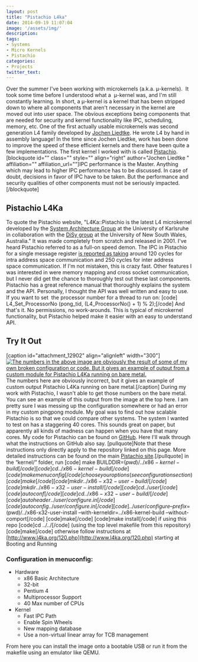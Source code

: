 ```yaml
---
layout: post
title: "Pistachio L4ka"
date: 2014-09-19 11:07:04
image: '/assets/img/'
description:
tags:
- Systems
- Micro Kernels
- Pistachio
categories:
- Projects
twitter_text:
---
```


Over the summer I've been working with microkernels (a.k.a. μ-kernels).  It took some time before I understood what a  μ-kernel was, and I'm still constantly learning. In short, a μ-kernel is a kernel that has been stripped down to where all components that aren't necessary in the kernel are moved out into user space. The obvious exceptions being components that are needed for security and kernel functionality like IPC, scheduling, memory, etc. One of the first actually usable microkernels was second generation L4 family developed by [Jochen Liedtke](http://en.wikipedia.org/wiki/Jochen_Liedtke). He wrote L4 by hand in assembly language! In the time since Jochen Liedtke, work has been done to improve the speed of these efficient kernels and there have been quite a few implementations. The first kernel I worked with is called [Pistachio](http://www.l4ka.org/65.php). [blockquote id="" class="" style="" align="right" author="Jochen Liedtke " affiliation="" affiliation_url=""]IPC performance is the Master. Anything which may lead to higher IPC performance has to be discussed. In case of doubt, decisions in favor of IPC have to be taken. But the performance and security qualities of other components must not be seriously impacted.[/blockquote]

## Pistachio L4Ka

To quote the Pistachio website, "L4Ka::Pistachio is the latest L4 microkernel developed by the [System Architecture Group](http://os.ibds.kit.edu/ "externer Link: http://os.ibds.kit.edu/") at the University of Karlsruhe in collaboration with the [DiSy group](http://www.disy.cse.unsw.edu.au/ "externer Link: http://www.disy.cse.unsw.edu.au/") at the University of New South Wales, Australia." It was made completely from scratch and released in 2001. I've heard Pistachio referred to as a full-on speed demon. The IPC in Pistachio for a single message register [is reported as taking](https://www.l4ka.org/126.php) around 120 cycles for intra address space communication and 250 cycles for inter address space communication. If I'm not mistaken, this is crazy fast. Other features I was interested in were memory mapping and cross socket communication, but I never did get the chance to thoroughly test out these last components. Pistachio has a great reference manual that thoroughly explains the system and the API. Personally, I thought the API was well written and easy to use. If you want to set  the processor number for a thread to run on: [code] <span class="n">L4_Set_ProcessorNo</span> <span class="p">(</span><span class="n">pong_tid</span><span class="p">,</span> <span class="p">(</span><span class="n">L4_ProcessorNo</span><span class="p">()</span> <span class="o">+</span> <span class="mi">1</span><span class="p">)</span> <span class="o">%</span> <span class="mi">2</span><span class="p">);</span>[/code] And that's it. No permissions, no work-arounds. This is typical of microkernel functionality, but Pistachio helped make it easier with an easy to understand API.

## Try It Out

[caption id="attachment_12902" align="alignleft" width="300"][![The numbers in the above image are obviously the result of some of my own broken configuration or code. But it gives an example of output from a custom module for Pistachio L4Ka running on bare metal.](http://scaperoth.com/wp-content/uploads/2014/09/image2-300x225.jpg)](http://scaperoth.com/wp-content/uploads/2014/09/image2-e1411085215831.jpg) The numbers here are obviously incorrect, but it gives an example of custom output Pistachio L4Ka running on bare metal.[/caption] During my work with Pistachio, I wasn't able to get those numbers on the bare metal. You can see an example of this output from the image at the top here. I am pretty sure I was messing up the configuration somewhere or had an error in my custom pingpong module. My goal was to find out how scalable Pistachio is so that we could compare other systems. The system I wanted to test on has a staggering 40 cores. This sounds great on paper, but apparently all kinds of madness can happen when you have that many cores. My code for Pistachio can be found on [GitHub](https://github.com/scaperoth/pistachio-qemu/blob/master/mscapero.org). Here I'll walk through what the instructions on GitHub also say. [pullquote]Note that these instructions only directly apply to the repository linked on this page. More detailed instructions can be found on the main [Pistachio site](http://www.l4ka.org/120.php).[/pullquote] in the “kernel/” folder, run [code] make BUILDDIR=$(pwd)/../x86-kernel-build [/code] [code]cd ../x86-kernel-build[/code] [code]make menuconfig[/code] choose your options (see configuration section) [code]make[/code] [code]mkdir ../x86-x32-user-build/[/code] [code]mkdir ../x86-x32-user-install/[/code] [code]cd ../user[/code] [code]autoconf[/code] [code]cd ../x86-x32-user-build/[/code] [code]autoheader ../user/configure.in[/code] [code]autoconfig ../user/configure.in[/code] [code]../user/configure –prefix=$(pwd)/../x86-x32-user-install –with-kerneldir=../x86-kernel-build –without-comport[/code] [code]make[/code] [code]make install[/code] if using this repo [code]cd ../../[/code] (using the top level makefile from this repository)[code]make[/code] otherwise follow instructions at [http://www.l4ka.org/120.php](http://www.l4ka.org/120.php) starting at Booting and Running

### Configuration in menuconfig:

*   Hardware
    *   x86 Basic Architecture
    *   32-bit
    *   Pentium 4
    *   Multiprocessor Support
    *   40 Max number of CPUs
*   Kernel
    *   Fast IPC Path
    *   Enable Spin Wheels
    *   New mapping database
    *   Use a non-virtual linear array for TCB management

From here you can install the image onto a bootable USB or run it from the makefile using an emulator like QEMU.